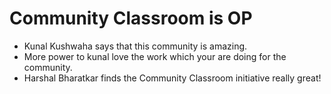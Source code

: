 # Community Classroom is OP

- Kunal Kushwaha says that this community is amazing.
- More power to kunal love the work which your are doing for the community.
- Harshal Bharatkar finds the Community Classroom initiative really great!
